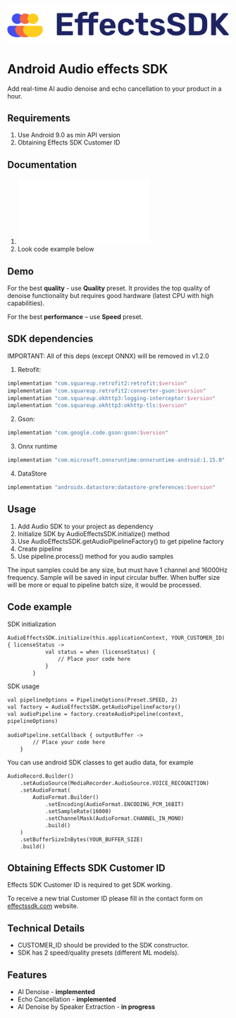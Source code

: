 ![Effects SDK logo](assets/Logo.png "a title")

# Android Audio effects SDK

Add real-time AI audio denoise and echo cancellation to your product in a hour.

## Requirements

1. Use Android 9.0 as min API version
2. Obtaining Effects SDK Customer ID

## Documentation

1. ![API reference](assets/api-reference.md)
2. Look code example below

## Demo

For the best **quality** - use **Quality** preset. It provides the top quality of denoise functionality but requires good hardware (latest
CPU with high capabilities).

For the best **performance** – use **Speed** preset.

## SDK dependencies

IMPORTANT: All of this deps (except ONNX) will be removed in v1.2.0

1. Retrofit: 
```kotlin
implementation "com.squareup.retrofit2:retrofit:$version"
implementation "com.squareup.retrofit2:converter-gson:$version"
implementation "com.squareup.okhttp3:logging-interceptor:$version"
implementation "com.squareup.okhttp3:okhttp-tls:$version"
```
2. Gson: 
```kotlin
implementation "com.google.code.gson:gson:$version"
```
3. Onnx runtime
```kotlin
implementation "com.microsoft.onnxruntime:onnxruntime-android:1.15.0"
```
4. DataStore
```kotlin
implementation "androidx.datastore:datastore-preferences:$version"
```

## Usage

1. Add Audio SDK to your project as dependency
2. Initialize SDK by AudioEffectsSDK.initialize() method
3. Use AudioEffectsSDK.getAudioPipelineFactory() to get pipeline factory
4. Create pipeline
5. Use pipeline.process() method for you audio samples

The input samples could be any size, but must have 1 channel and 16000Hz frequency.
Sample will be saved in input circular buffer. When buffer size will be more or equal to pipeline batch size, it would be processed.

## Code example

SDK initialization

```
AudioEffectsSDK.initialize(this.applicationContext, YOUR_CUSTOMER_ID) { licenseStatus ->
			val status = when (licenseStatus) {
				// Place your code here
			}
		}
```

SDK usage

```
val pipelineOptions = PipelineOptions(Preset.SPEED, 2)
val factory = AudioEffectsSDK.getAudioPipelineFactory()
val audioPipeline = factory.createAudioPipeline(context, pipelineOptions)

audioPipeline.setCallback { outputBuffer ->
		// Place your code here
	}

```

You can use android SDK classes to get audio data, for example

```
AudioRecord.Builder()
    .setAudioSource(MediaRecorder.AudioSource.VOICE_RECOGNITION)
    .setAudioFormat(
        AudioFormat.Builder()
            .setEncoding(AudioFormat.ENCODING_PCM_16BIT)
            .setSampleRate(16000)
            .setChannelMask(AudioFormat.CHANNEL_IN_MONO)
            .build()
	)
    .setBufferSizeInBytes(YOUR_BUFFER_SIZE)
    .build()
```

## Obtaining Effects SDK Customer ID

Effects SDK Customer ID is required to get SDK working.

To receive a new trial Customer ID please fill in the contact form on [effectssdk.com](https://effectssdk.com/request-trial) website.

## Technical Details

- CUSTOMER_ID should be provided to the SDK constructor.
- SDK has 2 speed/quality presets (different ML models).

## Features

- AI Denoise - **implemented**
- Echo Cancellation - **implemented**
- AI Denoise by Speaker Extraction - **in progress**

